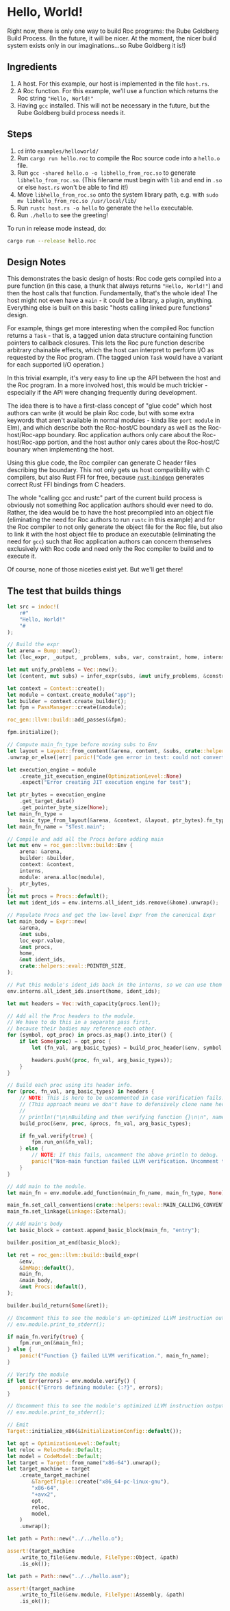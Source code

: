 # Hello, World!

Right now, there is only one way to build Roc programs: the Rube Goldberg Build Process.
(In the future, it will be nicer. At the moment, the nicer build system exists only 
in our imaginations...so Rube Goldberg it is!)

## Ingredients

1. A host. For this example, our host is implemented in the file `host.rs`.
2. A Roc function. For this example, we'll use a function which returns the Roc string `"Hello, World!"`
3. Having `gcc` installed. This will not be necessary in the future, but the Rube Goldberg build process needs it.

## Steps

1. `cd` into `examples/helloworld/`
2. Run `cargo run hello.roc` to compile the Roc source code into a `hello.o` file.
3. Run `gcc -shared hello.o -o libhello_from_roc.so` to generate `libhello_from_roc.so`. (This filename must begin with `lib` and end in `.so` or else `host.rs` won't be able to find it!)
4. Move `libhello_from_roc.so` onto the system library path, e.g. with `sudo mv libhello_from_roc.so /usr/local/lib/`
5. Run `rustc host.rs -o hello` to generate the `hello` executable.
6. Run `./hello` to see the greeting!

To run in release mode instead, do:

```bash
cargo run --release hello.roc
```

## Design Notes

This demonstrates the basic design of hosts: Roc code gets compiled into a pure 
function (in this case, a thunk that always returns `"Hello, World!"`) and
then the host calls that function. Fundamentally, that's the whole idea! The host
might not even have a `main` - it could be a library, a plugin, anything.
Everything else is built on this basic "hosts calling linked pure functions" design.

For example, things get more interesting when the compiled Roc function returns
a `Task` - that is, a tagged union data structure containing function pointers 
to callback closures. This lets the Roc pure function describe arbitrary 
chainable effects, which the host can interpret to perform I/O as requested by 
the Roc program.  (The tagged union `Task` would have a variant for each supported 
I/O operation.)

In this trivial example, it's very easy to line up the API between the host and
the Roc program. In a more involved host, this would be much trickier - especially
if the API were changing frequently during development.

The idea there is to have a first-class concept of "glue code" which host authors
can write (it would be plain Roc code, but with some extra keywords that aren't
available in normal modules - kinda like `port module` in Elm), and which
describe both the Roc-host/C boundary as well as the Roc-host/Roc-app boundary.
Roc application authors only care about the Roc-host/Roc-app portion, and the
host author only cares about the Roc-host/C bounary when implementing the host.

Using this glue code, the Roc compiler can generate C header files describing the
boundary. This not only gets us host compatibility with C compilers, but also 
Rust FFI for free, because [`rust-bindgen`](https://github.com/rust-lang/rust-bindgen) 
generates correct Rust FFI bindings from C headers.

The whole "calling gcc and rustc" part of the current build process is obviously
not something Roc application authors should ever need to do. Rather, the idea
would be to have the host precompiled into an object file (eliminating the
need for Roc authors to run `rustc` in this example) and for the Roc compiler
to not only generate the object file for the Roc file, but also to link it with
the host object file to produce an executable (eliminating the need for `gcc`)
such that Roc application authors can concern themselves exclusively with Roc code
and need only the Roc compiler to build and to execute it.

Of course, none of those niceties exist yet. But we'll get there!

## The test that builds things

```rust
let src = indoc!(
    r#"
    "Hello, World!"
    "#
);

// Build the expr
let arena = Bump::new();
let (loc_expr, _output, _problems, subs, var, constraint, home, interns) = uniq_expr(src);

let mut unify_problems = Vec::new();
let (content, mut subs) = infer_expr(subs, &mut unify_problems, &constraint, var);

let context = Context::create();
let module = context.create_module("app");
let builder = context.create_builder();
let fpm = PassManager::create(&module);

roc_gen::llvm::build::add_passes(&fpm);

fpm.initialize();

// Compute main_fn_type before moving subs to Env
let layout = Layout::from_content(&arena, content, &subs, crate::helpers::eval::POINTER_SIZE)
.unwrap_or_else(|err| panic!("Code gen error in test: could not convert to layout. Err was {:?} and Subs were {:?}", err, subs));

let execution_engine = module
    .create_jit_execution_engine(OptimizationLevel::None)
    .expect("Error creating JIT execution engine for test");

let ptr_bytes = execution_engine
    .get_target_data()
    .get_pointer_byte_size(None);
let main_fn_type =
    basic_type_from_layout(&arena, &context, &layout, ptr_bytes).fn_type(&[], false);
let main_fn_name = "$Test.main";

// Compile and add all the Procs before adding main
let mut env = roc_gen::llvm::build::Env {
    arena: &arena,
    builder: &builder,
    context: &context,
    interns,
    module: arena.alloc(module),
    ptr_bytes,
};
let mut procs = Procs::default();
let mut ident_ids = env.interns.all_ident_ids.remove(&home).unwrap();

// Populate Procs and get the low-level Expr from the canonical Expr
let main_body = Expr::new(
    &arena,
    &mut subs,
    loc_expr.value,
    &mut procs,
    home,
    &mut ident_ids,
    crate::helpers::eval::POINTER_SIZE,
);

// Put this module's ident_ids back in the interns, so we can use them in env.
env.interns.all_ident_ids.insert(home, ident_ids);

let mut headers = Vec::with_capacity(procs.len());

// Add all the Proc headers to the module.
// We have to do this in a separate pass first,
// because their bodies may reference each other.
for (symbol, opt_proc) in procs.as_map().into_iter() {
    if let Some(proc) = opt_proc {
        let (fn_val, arg_basic_types) = build_proc_header(&env, symbol, &proc);

        headers.push((proc, fn_val, arg_basic_types));
    }
}

// Build each proc using its header info.
for (proc, fn_val, arg_basic_types) in headers {
    // NOTE: This is here to be uncommented in case verification fails.
    // (This approach means we don't have to defensively clone name here.)
    //
    // println!("\n\nBuilding and then verifying function {}\n\n", name);
    build_proc(&env, proc, &procs, fn_val, arg_basic_types);

    if fn_val.verify(true) {
        fpm.run_on(&fn_val);
    } else {
        // NOTE: If this fails, uncomment the above println to debug.
        panic!("Non-main function failed LLVM verification. Uncomment the above println to debug!");
    }
}

// Add main to the module.
let main_fn = env.module.add_function(main_fn_name, main_fn_type, None);

main_fn.set_call_conventions(crate::helpers::eval::MAIN_CALLING_CONVENTION);
main_fn.set_linkage(Linkage::External);

// Add main's body
let basic_block = context.append_basic_block(main_fn, "entry");

builder.position_at_end(basic_block);

let ret = roc_gen::llvm::build::build_expr(
    &env,
    &ImMap::default(),
    main_fn,
    &main_body,
    &mut Procs::default(),
);

builder.build_return(Some(&ret));

// Uncomment this to see the module's un-optimized LLVM instruction output:
// env.module.print_to_stderr();

if main_fn.verify(true) {
    fpm.run_on(&main_fn);
} else {
    panic!("Function {} failed LLVM verification.", main_fn_name);
}

// Verify the module
if let Err(errors) = env.module.verify() {
    panic!("Errors defining module: {:?}", errors);
}

// Uncomment this to see the module's optimized LLVM instruction output:
// env.module.print_to_stderr();

// Emit
Target::initialize_x86(&InitializationConfig::default());

let opt = OptimizationLevel::Default;
let reloc = RelocMode::Default;
let model = CodeModel::Default;
let target = Target::from_name("x86-64").unwrap();
let target_machine = target
    .create_target_machine(
        &TargetTriple::create("x86_64-pc-linux-gnu"),
        "x86-64",
        "+avx2",
        opt,
        reloc,
        model,
    )
    .unwrap();

let path = Path::new("../../hello.o");

assert!(target_machine
    .write_to_file(&env.module, FileType::Object, &path)
    .is_ok());

let path = Path::new("../../hello.asm");

assert!(target_machine
    .write_to_file(&env.module, FileType::Assembly, &path)
    .is_ok());
```
